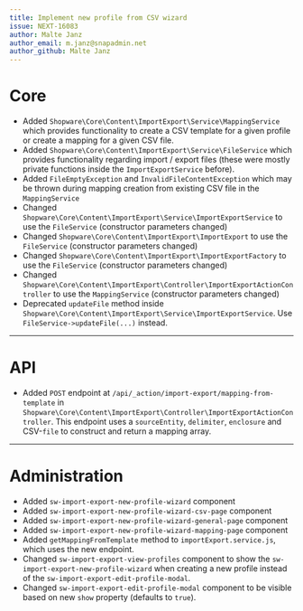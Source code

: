 ```yaml
---
title: Implement new profile from CSV wizard
issue: NEXT-16083
author: Malte Janz
author_email: m.janz@snapadmin.net 
author_github: Malte Janz
---
```

# Core
* Added `Shopware\Core\Content\ImportExport\Service\MappingService` which provides functionality to create a CSV template for a given profile or create a mapping for a given CSV file.
* Added `Shopware\Core\Content\ImportExport\Service\FileService` which provides functionality regarding import / export files (these were mostly private functions inside the `ImportExportService` before).
* Added `FileEmptyException` and `InvalidFileContentException` which may be thrown during mapping creation from existing CSV file in the `MappingService`
* Changed `Shopware\Core\Content\ImportExport\Service\ImportExportService` to use the `FileService` (constructor parameters changed)
* Changed `Shopware\Core\Content\ImportExport\ImportExport` to use the `FileService` (constructor parameters changed)
* Changed `Shopware\Core\Content\ImportExport\ImportExportFactory` to use the `FileService` (constructor parameters changed)
* Changed `Shopware\Core\Content\ImportExport\Controller\ImportExportActionController` to use the `MappingService` (constructor parameters changed)
* Deprecated `updateFile` method inside `Shopware\Core\Content\ImportExport\Service\ImportExportService`. Use `FileService->updateFile(...)` instead.
___
# API
* Added `POST` endpoint at `/api/_action/import-export/mapping-from-template` in `Shopware\Core\Content\ImportExport\Controller\ImportExportActionController`. This endpoint uses a `sourceEntity`, `delimiter`, `enclosure` and CSV-`file` to construct and return a mapping array.
___
# Administration
* Added `sw-import-export-new-profile-wizard` component
* Added `sw-import-export-new-profile-wizard-csv-page` component
* Added `sw-import-export-new-profile-wizard-general-page` component
* Added `sw-import-export-new-profile-wizard-mapping-page` component
* Added `getMappingFromTemplate` method to `importExport.service.js`, which uses the new endpoint.
* Changed `sw-import-export-view-profiles` component to show the `sw-import-export-new-profile-wizard` when creating a new profile instead of the `sw-import-export-edit-profile-modal`.
* Changed `sw-import-export-edit-profile-modal` component to be visible based on new `show` property (defaults to `true`).
